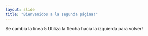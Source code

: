 ```yaml
---
layout: slide
title: "Bienvenidos a la segunda página!"
---
```

Se cambia la línea 5
Utiliza la flecha hacia la izquierda para volver!
